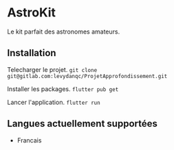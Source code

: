 # AstroKit

Le kit parfait des astronomes amateurs.

## Installation

Telecharger le projet.
`git clone git@gitlab.com:levydanqc/ProjetApprofondissement.git`

Installer les packages.
`flutter pub get`

Lancer l'application.
`flutter run`

## Langues actuellement supportées

- Francais
